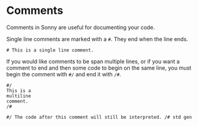# Comments

Comments in Sonny are useful for documenting your code.

Single line comments are marked with a `#`. They end when the line ends.

```
# This is a single line comment.
```

If you would like comments to be span multiple lines, or if you want a comment to end and then some code to begin on the same line, you must begin the comment with `#/` and end it with `/#`.

```
#/
This is a
multiline
comment.
/#

#/ The code after this comment will still be interpreted. /# std gen
```
